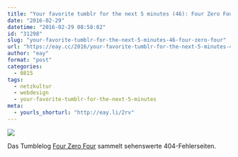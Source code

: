 ```yaml
---
title: "Your favorite tumblr for the next 5 minutes (46): Four Zero Four"
date: "2016-02-29"
datetime: "2016-02-29 08:58:02"
id: "31298"
slug: "your-favorite-tumblr-for-the-next-5-minutes-46-four-zero-four"
url: "https://eay.cc/2016/your-favorite-tumblr-for-the-next-5-minutes-46-four-zero-four/"
author: "eay"
format: "post"
categories:
  - 0815
tags:
  - netzkultur
  - webdesign
  - your-favorite-tumblr-for-the-next-5-minutes
meta:
  - yourls_shorturl: "http://eay.li/2rv"
---
```


![](https://eay.cc/uploads/2016/four-zero-four.jpg)

Das Tumblelog [Four Zero Four](http://four-zero-four.com/) sammelt sehenswerte 404-Fehlerseiten.
